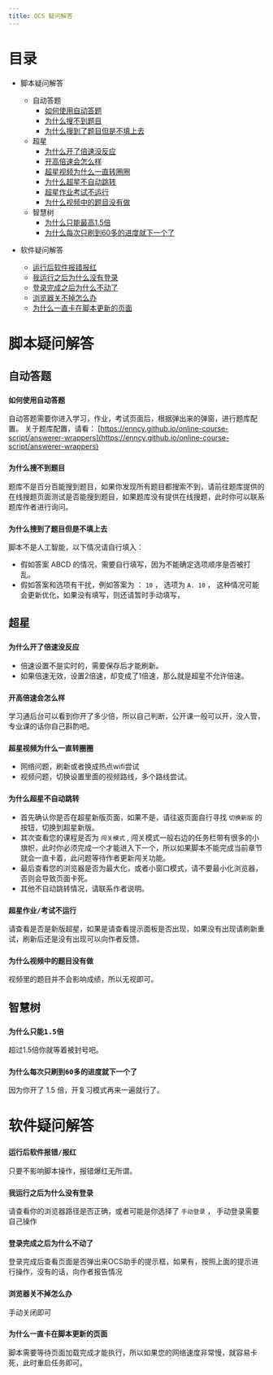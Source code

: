 ```yaml
---
title: OCS 疑问解答
---
```


# 目录

- 脚本疑问解答

    - 自动答题
        - [如何使用自动答题](#如何使用自动答题)
        - [为什么搜不到题目](#为什么搜不到题目)
        - [为什么搜到了题目但是不填上去](#为什么搜到了题目但是不填上去)
    - 超星
        - [为什么开了倍速没反应](#为什么开了倍速没反应)
        - [开高倍速会怎么样](#开高倍速会怎么样)
        - [超星视频为什么一直转圈圈](#超星视频为什么一直转圈圈)
        - [为什么超星不自动跳转](#为什么超星不自动跳转)
        - [超星作业考试不运行](#超星作业考试不运行)
        - [为什么视频中的题目没有做](#为什么视频中的题目没有做)
     - 智慧树
        - [为什么只能最高1.5倍](#为什么只能15倍)
        - [为什么每次只刷到60多的进度就下一个了](#为什么每次只刷到60多的进度就下一个了)

- 软件疑问解答
    - [运行后软件报错报红](#运行后软件报错报红)
    - [我运行之后为什么没有登录](#我运行之后为什么没有登录)
    - [登录完成之后为什么不动了](#登录完成之后为什么不动了)
    - [浏览器关不掉怎么办](#浏览器关不掉怎么办)
    - [为什么一直卡在脚本更新的页面](#为什么一直卡在脚本更新的页面)

# 脚本疑问解答

## 自动答题

### `如何使用自动答题`

自动答题需要你进入学习，作业，考试页面后，根据弹出来的弹窗，进行题库配置。 关于题库配置，请看： [https://enncy.github.io/online-course-script/answerer-wrappers](https://enncy.github.io/online-course-script/answerer-wrappers)


### `为什么搜不到题目`

题库不是百分百能搜到题目，如果你发现所有题目都搜索不到，请前往题库提供的在线搜题页面测试是否能搜到题目，如果题库没有提供在线搜题，此时你可以联系题库作者进行询问。

### `为什么搜到了题目但是不填上去`

脚本不是人工智能，以下情况请自行填入：
- 假如答案 ABCD 的情况，需要自行填写，因为不能确定选项顺序是否被打乱。
- 假如答案和选项有干扰，例如答案为 ： `10` ， 选项为 `A. 10` ， 这种情况可能会更新优化，如果没有填写，则还请暂时手动填写，

## 超星

### `为什么开了倍速没反应`

- 倍速设置不是实时的，需要保存后才能刷新。
- 如果倍速无效，设置2倍速，却变成了1倍速，那么就是超星不允许倍速。

### `开高倍速会怎么样`

学习通后台可以看到你开了多少倍，所以自己判断，公开课一般可以开，没人管，专业课的话你自己斟酌吧。

### `超星视频为什么一直转圈圈`

- 网络问题，刷新或者换成热点wifi尝试
- 视频问题，切换设置里面的视频路线，多个路线尝试。


### `为什么超星不自动跳转`

- 首先确认你是否在超星新版页面，如果不是，请往返页面自行寻找 `切换新版` 的按钮，切换到超星新版。
- 其次查看您的课程是否为 `闯关模式` , 闯关模式一般右边的任务栏带有很多的小旗帜，此时你必须完成一个才能进入下一个，所以如果脚本不能完成当前章节就会一直卡着，此问题等待作者更新闯关功能。
- 最后查看您的浏览器是否为最大化，或者小窗口模式，请不要最小化浏览器，否则会导致页面卡死。
- 其他不自动跳转情况，请联系作者说明。

### `超星作业/考试不运行`

请查看是否是新版超星，如果是请查看提示面板是否出现，如果没有出现请刷新重试，刷新后还是没有出现可以向作者反馈。



### `为什么视频中的题目没有做`


视频里的题目并不会影响成绩，所以无视即可。

## 智慧树

### `为什么只能1.5倍`

超过1.5倍你就等着被封号吧。

### `为什么每次只刷到60多的进度就下一个了`

因为你开了 1.5 倍，开复习模式再来一遍就行了。


# 软件疑问解答


### `运行后软件报错/报红`

只要不影响脚本操作，报错爆红无所谓。


### `我运行之后为什么没有登录`

请查看你的浏览器路径是否正确，或者可能是你选择了 `手动登录` ， 手动登录需要自己操作
 
### `登录完成之后为什么不动了`

登录完成后查看页面是否弹出来OCS助手的提示框，如果有，按照上面的提示进行操作，没有的话，向作者报告情况


### `浏览器关不掉怎么办`

手动关闭即可

### `为什么一直卡在脚本更新的页面`

脚本需要等待页面加载完成才能执行，所以如果您的网络速度非常慢，就容易卡死，此时重启任务即可。
